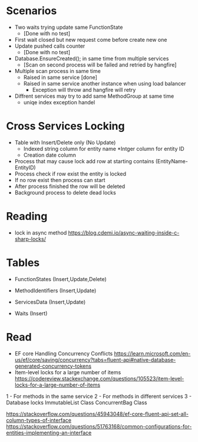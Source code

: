 ﻿

# Scenarios
* Two waits trying update same FunctionState 
	* [Done with no test]
* First wait closed but new request come before create new one
* Update pushed calls counter 
	* [Done with no test]
* Database.EnsureCreated(); in same time from multiple services
	* [Scan on second process will be failed and retried by hangfire]
* Multiple scan process in same time
	* Raised in same service [done]
	* Raised in same service another instance when using load balancer 
		* Exception will throw and hangfire will retry
* Diffrent services may try to add same MethodGroup at same time 
	* uniqe index exception handel

# Cross Services Locking
* Table with Insert/Delete only (No Update)
	* Indexed string column for entity name
	*Intger column for entity ID
	* Creation date column
* Process that may cause lock add row at starting contains (EntityName-EntityID)
* Process check if row exist the entity is locked
* If no row exist then process can start
* After process finished the row will be deleted
* Background process to delete dead locks

# Reading
* lock in async method https://blog.cdemi.io/async-waiting-inside-c-sharp-locks/


# Tables
* FunctionStates (Insert,Update,Delete)
* MethodIdentifiers (Insert,Update)
* ServicesData (Insert,Update)

* Waits (Insert)


# Read
* EF core Handling Concurrency Conflicts
	https://learn.microsoft.com/en-us/ef/core/saving/concurrency?tabs=fluent-api#native-database-generated-concurrency-tokens
* Item-level locks for a large number of items
	https://codereview.stackexchange.com/questions/105523/item-level-locks-for-a-large-number-of-items


1 - For methods in the same service
2 - For methods in different services
3 - Database locks
ImmutableList<T> Class
ConcurrentBag<T> Class

https://stackoverflow.com/questions/45943048/ef-core-fluent-api-set-all-column-types-of-interface
https://stackoverflow.com/questions/51763168/common-configurations-for-entities-implementing-an-interface
